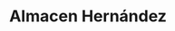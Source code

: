 ---
title: "Almacen Hernández"
url: /santa-lucia-milpas-altas/almacen-hernandez/
shop: Allgemein
---